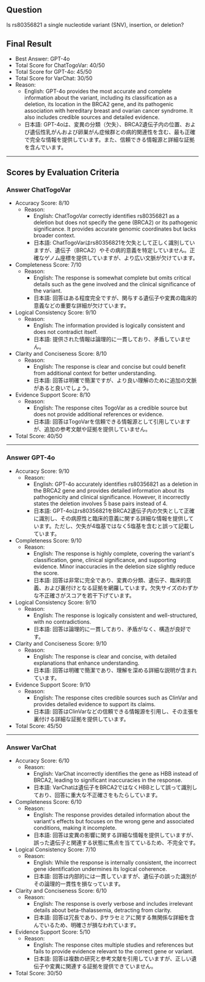 ## Question

Is rs80356821 a single nucleotide variant (SNV), insertion, or deletion?

## Final Result

- Best Answer: GPT-4o
- Total Score for ChatTogoVar: 40/50
- Total Score for GPT-4o: 45/50
- Total Score for VarChat: 30/50
- Reason:
  - English: GPT-4o provides the most accurate and complete information about the variant, including its classification as a deletion, its location in the BRCA2 gene, and its pathogenic association with hereditary breast and ovarian cancer syndrome. It also includes credible sources and detailed evidence.
  - 日本語: GPT-4oは、変異の分類（欠失）、BRCA2遺伝子内の位置、および遺伝性乳がんおよび卵巣がん症候群との病的関連性を含む、最も正確で完全な情報を提供しています。また、信頼できる情報源と詳細な証拠を含んでいます。

---

## Scores by Evaluation Criteria

### Answer ChatTogoVar
- Accuracy Score: 8/10
  - Reason: 
    - English: ChatTogoVar correctly identifies rs80356821 as a deletion but does not specify the gene (BRCA2) or its pathogenic significance. It provides accurate genomic coordinates but lacks broader context.
    - 日本語: ChatTogoVarはrs80356821を欠失として正しく識別していますが、遺伝子（BRCA2）やその病的意義を特定していません。正確なゲノム座標を提供していますが、より広い文脈が欠けています。
- Completeness Score: 7/10
  - Reason: 
    - English: The response is somewhat complete but omits critical details such as the gene involved and the clinical significance of the variant.
    - 日本語: 回答はある程度完全ですが、関与する遺伝子や変異の臨床的意義などの重要な詳細が欠けています。
- Logical Consistency Score: 9/10
  - Reason: 
    - English: The information provided is logically consistent and does not contradict itself.
    - 日本語: 提供された情報は論理的に一貫しており、矛盾していません。
- Clarity and Conciseness Score: 8/10
  - Reason: 
    - English: The response is clear and concise but could benefit from additional context for better understanding.
    - 日本語: 回答は明確で簡潔ですが、より良い理解のために追加の文脈があると良いでしょう。
- Evidence Support Score: 8/10
  - Reason: 
    - English: The response cites TogoVar as a credible source but does not provide additional references or evidence.
    - 日本語: 回答はTogoVarを信頼できる情報源として引用していますが、追加の参考文献や証拠を提供していません。
- Total Score: 40/50

---

### Answer GPT-4o
- Accuracy Score: 9/10
  - Reason: 
    - English: GPT-4o accurately identifies rs80356821 as a deletion in the BRCA2 gene and provides detailed information about its pathogenicity and clinical significance. However, it incorrectly states the deletion involves 5 base pairs instead of 4.
    - 日本語: GPT-4oはrs80356821をBRCA2遺伝子内の欠失として正確に識別し、その病原性と臨床的意義に関する詳細な情報を提供しています。ただし、欠失が4塩基ではなく5塩基を含むと誤って記載しています。
- Completeness Score: 9/10
  - Reason: 
    - English: The response is highly complete, covering the variant's classification, gene, clinical significance, and supporting evidence. Minor inaccuracies in the deletion size slightly reduce the score.
    - 日本語: 回答は非常に完全であり、変異の分類、遺伝子、臨床的意義、および裏付けとなる証拠を網羅しています。欠失サイズのわずかな不正確さがスコアを若干下げています。
- Logical Consistency Score: 9/10
  - Reason: 
    - English: The response is logically consistent and well-structured, with no contradictions.
    - 日本語: 回答は論理的に一貫しており、矛盾がなく、構造が良好です。
- Clarity and Conciseness Score: 9/10
  - Reason: 
    - English: The response is clear and concise, with detailed explanations that enhance understanding.
    - 日本語: 回答は明確で簡潔であり、理解を深める詳細な説明が含まれています。
- Evidence Support Score: 9/10
  - Reason: 
    - English: The response cites credible sources such as ClinVar and provides detailed evidence to support its claims.
    - 日本語: 回答はClinVarなどの信頼できる情報源を引用し、その主張を裏付ける詳細な証拠を提供しています。
- Total Score: 45/50

---

### Answer VarChat
- Accuracy Score: 6/10
  - Reason: 
    - English: VarChat incorrectly identifies the gene as HBB instead of BRCA2, leading to significant inaccuracies in the response.
    - 日本語: VarChatは遺伝子をBRCA2ではなくHBBとして誤って識別しており、回答に重大な不正確さをもたらしています。
- Completeness Score: 6/10
  - Reason: 
    - English: The response provides detailed information about the variant's effects but focuses on the wrong gene and associated conditions, making it incomplete.
    - 日本語: 回答は変異の影響に関する詳細な情報を提供していますが、誤った遺伝子と関連する状態に焦点を当てているため、不完全です。
- Logical Consistency Score: 7/10
  - Reason: 
    - English: While the response is internally consistent, the incorrect gene identification undermines its logical coherence.
    - 日本語: 回答は内部的には一貫していますが、遺伝子の誤った識別がその論理的一貫性を損なっています。
- Clarity and Conciseness Score: 6/10
  - Reason: 
    - English: The response is overly verbose and includes irrelevant details about beta-thalassemia, detracting from clarity.
    - 日本語: 回答は冗長であり、βサラセミアに関する無関係な詳細を含んでいるため、明確さが損なわれています。
- Evidence Support Score: 5/10
  - Reason: 
    - English: The response cites multiple studies and references but fails to provide evidence relevant to the correct gene or variant.
    - 日本語: 回答は複数の研究と参考文献を引用していますが、正しい遺伝子や変異に関連する証拠を提供できていません。
- Total Score: 30/50